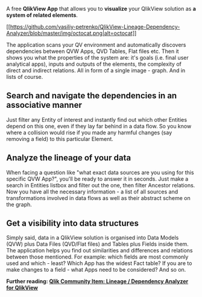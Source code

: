 A free <b>QlikView App</b> that allows you to <b>visualize</b> your QlikView solution as <b>a system of related elements</b>.

[[https://github.com/vasiliy-petrenko/QlikView-Lineage-Dependency-Analyzer/blob/master/img/octocat.png|alt=octocat]]

The application scans your QV environment and automatically discovers dependencies between QVW Apps, QVD Tables, Flat files etc.
Then it shows you what the properties of the system are: it's goals (i.e. final user analytical apps), inputs and outputs of the elements, the complexity of direct and indirect relations. All in form of a single image - graph. And in lists of course.
 
<h2>Search and navigate the dependencies in an associative manner</h2>
 
Just filter any Entity of interest and instantly find out which other Entities depend on this one, even if they lay far behind in a data flow. So you know where a collision would rise if you made any harmful changes (say removing a field) to this particular Element.
<h2>Analyze the lineage of your data</h2>
When facing a question like "what exact data sources are you using for this specific QVW App?", you'll be ready to answer it in seconds. Just make a search in Entities listbox and filter out the one, then filter Ancestor relations. 
Now you have all the necessary information - a list of all sources and transformations involved in data flows as well as their abstract scheme on the graph.
<h2>Get a visibility into data structures</h2>
Simply said, data in a QlikView solution is organised into Data Models (QVW) plus Data Files (QVD/Flat files) and Tables plus Fields inside them.
The application helps you find out similarities and differences and relations between those mentioned. For example: which fields are most commonly used and which - least? Which App has the widest Fact table? If you are to make changes to a field - what Apps need to be considered? And so on.

<b>Further reading: <a href="https://community.qlik.com/docs/DOC-16993">Qlik Community Item: Lineage / Dependency Analyzer for QlikView</a></b>
